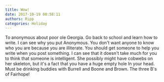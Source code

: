 ```yaml
---
title: Wow!
date: 2017-10-19 00:58:11
authors: Ripp
categories: Holiday
---
```


 To anonymous about poor ole Georgia. Go back to school and learn how to write.  I can see why you put Anonymous.  You don't want anyone to know who  you are because you are illiterate.  You should get someone to help you write when you post something. I can see that it doesn't take much for you to think that someone is intelligent. She possibly might have cobwebs on her skeleton, but it's a fact that you have a huge empty hole In your head. Must be drinking buddies with Burrell and Boone and Brown. The three B's of Fairhope!